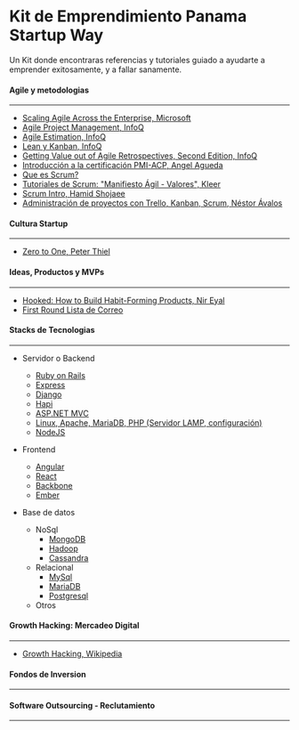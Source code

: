 Kit de Emprendimiento Panama Startup Way
====================

Un Kit donde encontraras referencias y tutoriales guiado a ayudarte a emprender exitosamente, y a fallar sanamente.

#### Agile y metodologias
---
- [Scaling Agile Across the Enterprise, Microsoft](http://stories.visualstudio.com/scaling-agile-across-the-enterprise/)
- [Agile Project Management, InfoQ](http://www.infoq.com/minibooks/emag-agile-project-management)
- [Agile Estimation, InfoQ](http://www.infoq.com/minibooks/emag-agile-estimation)
- [Lean y Kanban, InfoQ](http://www.infoq.com/minibooks/emag-lean-kanban)
- [Getting Value out of Agile Retrospectives, Second Edition, InfoQ](http://www.infoq.com/minibooks/agile-retrospectives-value)
- [Introducción a la certificación PMI-ACP, Angel Agueda](https://www.youtube.com/watch?v=u7ixUoEsZdw)
- [Que es Scrum?](http://www.proyectosagiles.org/que-es-scrum)
- [Tutoriales de Scrum: "Manifiesto Ágil - Valores", Kleer](https://www.youtube.com/watch?v=ZMFaUvJTW-4)
- [Scrum Intro, Hamid Shojaee](https://www.youtube.com/watch?v=flZhGsYDOxw)
- [Administración de proyectos con Trello, Kanban, Scrum, Néstor Ávalos](https://www.youtube.com/watch?v=DWhPcDS076Y)


#### Cultura Startup
---
- [Zero to One, Peter Thiel](http://zerotoonebook.com/)


#### Ideas, Productos y MVPs
---
- [Hooked: How to Build Habit-Forming Products, Nir Eyal](http://www.nirandfar.com/hooked)
- [First Round Lista de Correo](http://firstround.com/)

#### Stacks de Tecnologias
---
- Servidor o Backend
  - [Ruby on Rails](http://rubyonrails.org/)
  - [Express](http://expressjs.com/)
  - [Django](https://www.djangoproject.com/)
  - [Hapi](http://hapijs.com/)
  - [ASP.NET MVC](http://www.asp.net/mvc)
  - [Linux, Apache, MariaDB, PHP (Servidor LAMP, configuración)](http://drivemeca.blogspot.com/2014/07/15-minutos-para-configurar-un-linux.html)
  - [NodeJS](https://manukorp.wordpress.com/2013/09/05/instalar-node-js-en-centos/)

- Frontend
  - [Angular](https://angularjs.org/)
  - [React](http://facebook.github.io/react/)
  - [Backbone](http://backbonejs.org/)
  - [Ember](http://emberjs.com/)

- Base de datos
  - NoSql
    - [MongoDB](http://www.mongodb.org/)
    - [Hadoop](http://hadoop.apache.org/)
    - [Cassandra](http://cassandra.apache.org/)
  - Relacional
    - [MySql](http://www.mysql.com/)
    - [MariaDB](https://mariadb.org/)
    - [Postgresql](http://www.postgresql.org/)
  - Otros
  
#### Growth Hacking: Mercadeo Digital
---
- [Growth Hacking, Wikipedia](http://en.wikipedia.org/wiki/Growth_hacking)

#### Fondos de Inversion
---

#### Software Outsourcing - Reclutamiento
---
